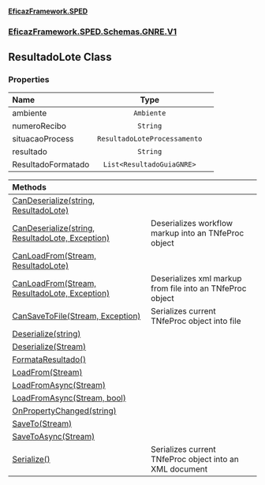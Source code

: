#### [EficazFramework.SPED](EficazFrameworkSPED.md 'EficazFramework SPED')
### [EficazFramework.SPED.Schemas.GNRE.V1](EficazFramework.SPED.Schemas.GNRE.V1.md 'EficazFramework.SPED.Schemas.GNRE.V1')

## ResultadoLote Class
### Properties

| Name | Type | |
| :--- | :---: | :--- |
| ambiente | `Ambiente` |  |
| numeroRecibo | `String` |  |
| situacaoProcess | `ResultadoLoteProcessamento` |  |
| resultado | `String` |  |
| ResultadoFormatado | `List<ResultadoGuiaGNRE>` |  |

| Methods | |
| :--- | :--- |
| [CanDeserialize(string, ResultadoLote)](EficazFramework.SPED.Schemas.GNRE.V1/ResultadoLote/CanDeserialize(string,ResultadoLote).md 'EficazFramework.SPED.Schemas.GNRE.V1.ResultadoLote.CanDeserialize(string, EficazFramework.SPED.Schemas.GNRE.V1.ResultadoLote)') | |
| [CanDeserialize(string, ResultadoLote, Exception)](EficazFramework.SPED.Schemas.GNRE.V1/ResultadoLote/CanDeserialize(string,ResultadoLote,Exception).md 'EficazFramework.SPED.Schemas.GNRE.V1.ResultadoLote.CanDeserialize(string, EficazFramework.SPED.Schemas.GNRE.V1.ResultadoLote, System.Exception)') | Deserializes workflow markup into an TNfeProc object |
| [CanLoadFrom(Stream, ResultadoLote)](EficazFramework.SPED.Schemas.GNRE.V1/ResultadoLote/CanLoadFrom(Stream,ResultadoLote).md 'EficazFramework.SPED.Schemas.GNRE.V1.ResultadoLote.CanLoadFrom(System.IO.Stream, EficazFramework.SPED.Schemas.GNRE.V1.ResultadoLote)') | |
| [CanLoadFrom(Stream, ResultadoLote, Exception)](EficazFramework.SPED.Schemas.GNRE.V1/ResultadoLote/CanLoadFrom(Stream,ResultadoLote,Exception).md 'EficazFramework.SPED.Schemas.GNRE.V1.ResultadoLote.CanLoadFrom(System.IO.Stream, EficazFramework.SPED.Schemas.GNRE.V1.ResultadoLote, System.Exception)') | Deserializes xml markup from file into an TNfeProc object |
| [CanSaveToFile(Stream, Exception)](EficazFramework.SPED.Schemas.GNRE.V1/ResultadoLote/CanSaveToFile(Stream,Exception).md 'EficazFramework.SPED.Schemas.GNRE.V1.ResultadoLote.CanSaveToFile(System.IO.Stream, System.Exception)') | Serializes current TNfeProc object into file |
| [Deserialize(string)](EficazFramework.SPED.Schemas.GNRE.V1/ResultadoLote/Deserialize(string).md 'EficazFramework.SPED.Schemas.GNRE.V1.ResultadoLote.Deserialize(string)') | |
| [Deserialize(Stream)](EficazFramework.SPED.Schemas.GNRE.V1/ResultadoLote/Deserialize(Stream).md 'EficazFramework.SPED.Schemas.GNRE.V1.ResultadoLote.Deserialize(System.IO.Stream)') | |
| [FormataResultado()](EficazFramework.SPED.Schemas.GNRE.V1/ResultadoLote/FormataResultado().md 'EficazFramework.SPED.Schemas.GNRE.V1.ResultadoLote.FormataResultado()') | |
| [LoadFrom(Stream)](EficazFramework.SPED.Schemas.GNRE.V1/ResultadoLote/LoadFrom(Stream).md 'EficazFramework.SPED.Schemas.GNRE.V1.ResultadoLote.LoadFrom(System.IO.Stream)') | |
| [LoadFromAsync(Stream)](EficazFramework.SPED.Schemas.GNRE.V1/ResultadoLote/LoadFromAsync(Stream).md 'EficazFramework.SPED.Schemas.GNRE.V1.ResultadoLote.LoadFromAsync(System.IO.Stream)') | |
| [LoadFromAsync(Stream, bool)](EficazFramework.SPED.Schemas.GNRE.V1/ResultadoLote/LoadFromAsync(Stream,bool).md 'EficazFramework.SPED.Schemas.GNRE.V1.ResultadoLote.LoadFromAsync(System.IO.Stream, bool)') | |
| [OnPropertyChanged(string)](EficazFramework.SPED.Schemas.GNRE.V1/ResultadoLote/OnPropertyChanged(string).md 'EficazFramework.SPED.Schemas.GNRE.V1.ResultadoLote.OnPropertyChanged(string)') | |
| [SaveTo(Stream)](EficazFramework.SPED.Schemas.GNRE.V1/ResultadoLote/SaveTo(Stream).md 'EficazFramework.SPED.Schemas.GNRE.V1.ResultadoLote.SaveTo(System.IO.Stream)') | |
| [SaveToAsync(Stream)](EficazFramework.SPED.Schemas.GNRE.V1/ResultadoLote/SaveToAsync(Stream).md 'EficazFramework.SPED.Schemas.GNRE.V1.ResultadoLote.SaveToAsync(System.IO.Stream)') | |
| [Serialize()](EficazFramework.SPED.Schemas.GNRE.V1/ResultadoLote/Serialize().md 'EficazFramework.SPED.Schemas.GNRE.V1.ResultadoLote.Serialize()') | Serializes current TNfeProc object into an XML document |
